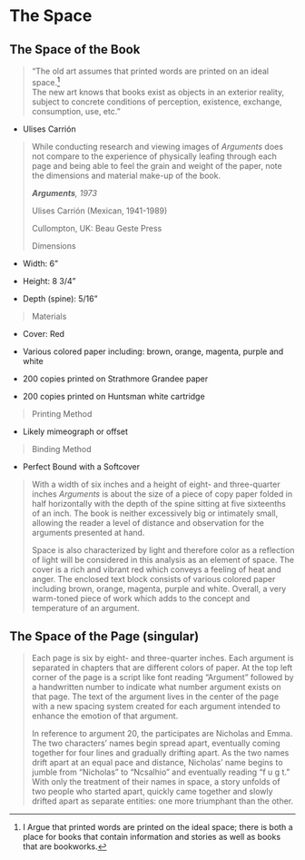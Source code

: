 # The Space 

##  The Space of the Book 

> “The old art assumes that printed words are printed on an ideal space.[^1]\
> The new art knows that books exist as objects in an exterior reality, subject to concrete conditions of perception, existence, exchange, consumption, use, etc.”

-   Ulises Carrión

> While conducting research and viewing images of *Arguments* does not compare to the experience of physically leafing through each page and being able to feel the grain and weight of the paper, note the dimensions and material make-up of the book.
>
> ***Arguments**, 1973*
>
> Ulises Carrión (Mexican, 1941-1989)
>
> Cullompton, UK: Beau Geste Press
>
> Dimensions

-   Width: 6”

-   Height: 8 3/4”

-   Depth (spine): 5/16”

> Materials

-   Cover: Red

-   Various colored paper including: brown, orange, magenta, purple and white

-   200 copies printed on Strathmore Grandee paper

-   200 copies printed on Huntsman white cartridge

> Printing Method

-   Likely mimeograph or offset

> Binding Method

-   Perfect Bound with a Softcover

> With a width of six inches and a height of eight- and three-quarter inches *Arguments* is about the size of a piece of copy paper folded in half horizontally with the depth of the spine sitting at five sixteenths of an inch. The book is neither excessively big or intimately small, allowing the reader a level of distance and observation for the arguments presented at hand.
>
> Space is also characterized by light and therefore color as a reflection of light will be considered in this analysis as an element of space. The cover is a rich and vibrant red which conveys a feeling of heat and anger. The enclosed text block consists of various colored paper including brown, orange, magenta, purple and white. Overall, a very warm-toned piece of work which adds to the concept and temperature of an argument.

##  The Space of the Page (singular)

> Each page is six by eight- and three-quarter inches. Each argument is separated in chapters that are different colors of paper. At the top left corner of the page is a script like font reading “Argument” followed by a handwritten number to indicate what number argument exists on that page. The text of the argument lives in the center of the page with a new spacing system created for each argument intended to enhance the emotion of that argument.
>
> In reference to argument 20, the participates are Nicholas and Emma. The two characters’ names begin spread apart, eventually coming together for four lines and gradually drifting apart. As the two names drift apart at an equal pace and distance, Nicholas’ name begins to jumble from “Nicholas” to “Ncsalhio” and eventually reading “f u g t.” With only the treatment of their names in space, a story unfolds of two people who started apart, quickly came together and slowly drifted apart as separate entities: one more triumphant than the other.

[^1]: I Argue that printed words are printed on the ideal space; there is both a place for books that contain information and stories as well as books that are bookworks.
